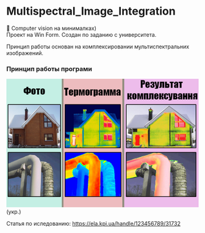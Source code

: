 # Multispectral_Image_Integration
🤖 Computer vision на минималках)<br/>
Проект на Win Form. Создан по заданию с университета.<br/>

Принцип работы основан на комплексировании мультиспектральних изображений.
<h3>Принцип работы програми</h3>

![result](https://github.com/ThisTrick/Multispectral_Image_Integration/blob/master/Result.png?raw=true)
(укр.)

Статья по иследованию: https://ela.kpi.ua/handle/123456789/31732
